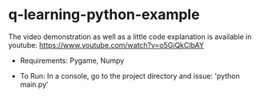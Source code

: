 # q-learning-python-example
The video demonstration as well as a little code explanation is available in youtube:
https://www.youtube.com/watch?v=o5GiQkClbAY


* Requirements:
Pygame,
Numpy

* To Run:
In a console, go to the project directory and issue: 'python main.py'
